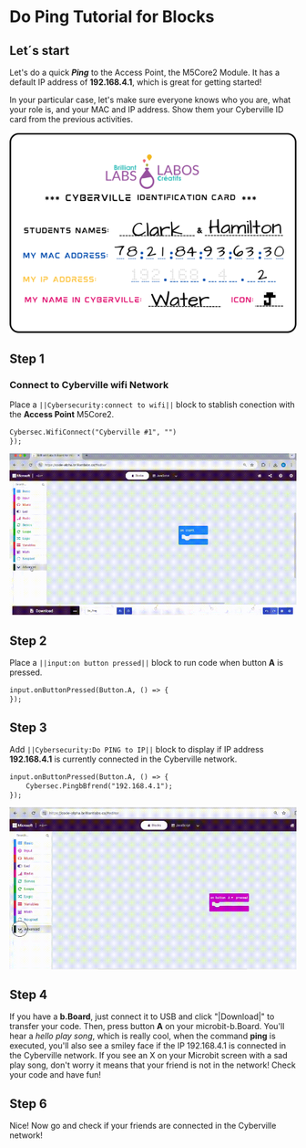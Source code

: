 # Do Ping Tutorial for Blocks

## Let´s start

Let's do a quick __*Ping*__ to the Access Point, the M5Core2 Module. It has a default IP address of __192.168.4.1__, which is great for getting started!

In your particular case, let's make sure everyone knows who you are, what your role is, and your MAC and IP address. Show them your Cyberville ID card from the previous activities.

![IDCard](https://github.com/Brilliant-Labs/code.bl/blob/code_alpha/packaged/docs/static/mb/projects/bboard-tutorials-cyberville/Networking/4_Do_Ping/IDcard.png?raw=true "IDCard")


## Step 1

### Connect to Cyberville wifi Network
Place a ``||Cybersecurity:connect to wifi||`` block to stablish conection with the __Access Point__ M5Core2.

```blocks
Cybersec.WifiConnect("Cyberville #1", "")
});
```

![CntCyberville](https://github.com/Brilliant-Labs/code.bl/blob/code_alpha/packaged/docs/static/mb/projects/bboard-tutorials-cyberville/Networking/4_Do_Ping/CntCyberville.gif?raw=true "Connection to Cyberville")

## Step 2
Place a ``||input:on button pressed||`` block to run code when button **A** is pressed.

```blocks
input.onButtonPressed(Button.A, () => { 
});
```

## Step 3

Add ``||Cybersecurity:Do PING to IP||`` block to display if IP address __192.168.4.1__ is currently connected in the Cyberville network.

```blocks
input.onButtonPressed(Button.A, () => { 
    Cybersec.PingbBfrend("192.168.4.1");
});
```
![Do_Ping](https://github.com/Brilliant-Labs/code.bl/blob/code_alpha/packaged/docs/static/mb/projects/bboard-tutorials-cyberville/Networking/4_Do_Ping/DoPing.gif?raw=true "Do Ping to 192.168.4.1")

## Step 4

If you have a __b.Board__, just connect it to USB and click "|Download|" to transfer your code. Then, press button **A** on your microbit-b.Board. You'll hear a _hello play song_, which is really cool, when the command __ping__ is executed, you'll also see a smiley face if the IP 192.168.4.1 is connected in the Cyberville network. If you see an X on your Microbit screen with a sad play song, don't worry it means that your friend is not in the network!
Check your code and have fun!

## Step 6

Nice! Now go and check if your friends are connected in the Cyberville network!

